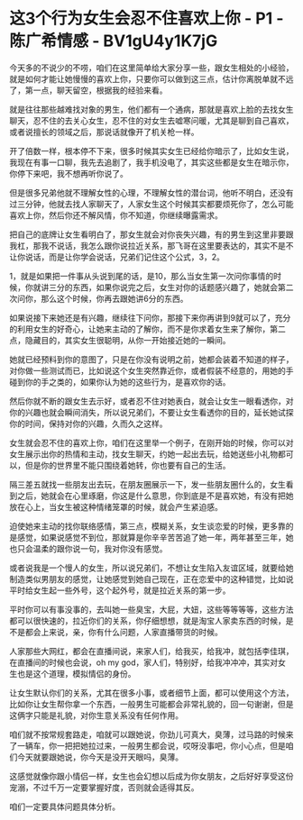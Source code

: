 # 这3个行为女生会忍不住喜欢上你 - P1 - 陈广希情感 - BV1gU4y1K7jG

今天多的不说少的不唠，咱们在这里简单给大家分享一些，跟女生相处的小经验，就是如何才能让她慢慢的喜欢上你，只要你可以做到这三点，估计你离脱单就不远了，第一点，聊天留空，根据我的经验来看。

就是往往那些越难找对象的男生，他们都有一个通病，那就是喜欢上脸的去找女生聊天，忍不住的去关心女生，忍不住的对女生去嘘寒问暖，尤其是聊到自己喜欢，或者说擅长的领域之后，那说话就像开了机关枪一样。

开了倍数一样，根本停不下来，很多时候其实女生已经给你暗示了，比如女生说，我现在有事一口聊，我先去追剧了，我手机没电了，其实这些都是女生在暗示你，你停下来吧，我不想再听你说了。

但是很多兄弟他就不理解女性的心理，不理解女性的潜台词，他听不明白，还没有过三分钟，他就去找人家聊天了，人家女生这个时候其实都要烦死你了，怎么可能喜欢上你，然后你还不解风情，你不知道，你继续曝露需求。

把自己的底牌让女生看明白了，那女生就会对你丧失兴趣，有的男生到这里非要跟我杠，那我不说话，我怎么跟你说拉近关系，那飞哥在这里要表达的，其实不是不让你说话，而是让你学会说话，兄弟们记住这个公式，3，2。

1，就是如果把一件事从头说到尾的话，是10，那么当女生第一次问你事情的时候，你就讲三分的东西，如果你说完之后，女生对你的话题感兴趣了，她就会第二次问你，那么这个时候，你再去跟她讲6分的东西。

如果说接下来她还是有兴趣，继续往下问你，那接下来你再讲到9就可以了，充分的利用女生的好奇心，让她来主动的了解你，而不是你求着女生来了解你，第二点，隐藏目的，其实女生很聪明，从你一开始接近她的一瞬间。

她就已经预料到你的意图了，只是在你没有说明之前，她都会装着不知道的样子，对你做一些测试而已，比如说这个女生突然靠近你，或者假装不经意的，用她的手碰到你的手之类的，如果你认为她的这些行为，是喜欢你的话。

然后你就不断的跟女生去示好，或者忍不住对她表白，就会让女生一眼看透你，对你的兴趣也就会瞬间消失，所以说兄弟们，不要让女生看透你的目的，延长她试探你的时间，保持对你的兴趣，久而久之这样。

女生就会忍不住的喜欢上你，咱们在这里举一个例子，在刚开始的时候，你可以对女生展示出你的热情和主动，找女生聊天，约她一起出去玩，给她送些小礼物都可以，但是你的世界里不能只围绕着她转，你也要有自己的生活。

隔三差五就找一些朋友出去玩，在朋友圈展示一下，发一些朋友圈什么的，女生看到之后，她就会在心里琢磨，你这是什么意思，你到底是不是喜欢她，有没有把她放在心上，当女生被这种情绪笼罩的时候，就会产生紧迫感。

迫使她来主动的找你联络感情，第三点，模糊关系，女生谈恋爱的时候，更多靠的是感觉，如果说感觉不到位，那就算是你辛辛苦苦追了她一年，两年甚至三年，她也只会温柔的跟你说一句，我对你没有感觉。

或者说我是一个慢人的女生，所以说兄弟们，不想让女生陷入友谊区域，就要给她制造类似男朋友的感觉，让她感觉到她自己现在，正在恋爱中的这种错觉，比如说平时给女生起一些外号，这个起外号，就是拉近关系的第一步。

平时你可以有事没事的，去叫她一些臭宝，大屁，大妞，这些等等等等，这些方法都可以很快速的，拉近你们的关系，你仔细想想，就是淘宝人家卖东西的时候，是不是都会上来说，亲，你有什么问题，人家直播带货的时候。

人家那些大网红，都会在直播间说，来家人们，给我买，给我冲，就包括李佳琪，在直播间的时候也会说，oh my god，家人们，特别好，给我冲冲冲，其实对女生也是这个道理，模拟情侣的身份。

让女生默认你们的关系，尤其在很多小事，或者细节上面，都可以使用这个方法，比如你让女生帮你拿一个东西，一般男生可能都会非常礼貌的，回一句谢谢，但是这俩字只能是礼貌，对你生意关系没有任何作用。

咱们就不按常规套路走，咱就可以跟她说，你劲儿可真大，臭薄，过马路的时候来了一辆车，你一把把她拉过来，一般男生都会说，哎呀没事吧，你小心点，但是咱们今天就要跟她说，你今天是没开天眼吗，臭薄。

这感觉就像你跟小情侣一样，女生也会幻想以后成为你女朋友，之后好好享受这份宠溺，不过千万一定要掌握好度，否则就会适得其反。

咱们一定要具体问题具体分析。